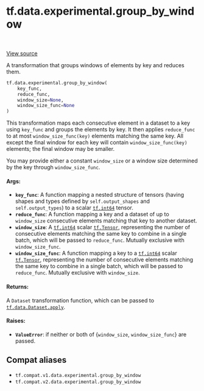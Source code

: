 <div itemscope itemtype="http://developers.google.com/ReferenceObject">
<meta itemprop="name" content="tf.data.experimental.group_by_window" />
<meta itemprop="path" content="Stable" />
</div>

# tf.data.experimental.group_by_window

<!-- Insert buttons and diff -->

<table class="tfo-notebook-buttons tfo-api" align="left">
</table>

<a target="_blank" href="/code/stable/tensorflow/python/data/experimental/ops/grouping.py">View source</a>



A transformation that groups windows of elements by key and reduces them.

``` python
tf.data.experimental.group_by_window(
    key_func,
    reduce_func,
    window_size=None,
    window_size_func=None
)
```



<!-- Placeholder for "Used in" -->

This transformation maps each consecutive element in a dataset to a key
using `key_func` and groups the elements by key. It then applies
`reduce_func` to at most `window_size_func(key)` elements matching the same
key. All except the final window for each key will contain
`window_size_func(key)` elements; the final window may be smaller.

You may provide either a constant `window_size` or a window size determined by
the key through `window_size_func`.

#### Args:


* <b>`key_func`</b>: A function mapping a nested structure of tensors
  (having shapes and types defined by `self.output_shapes` and
  `self.output_types`) to a scalar <a href="../../../tf.md#int64"><code>tf.int64</code></a> tensor.
* <b>`reduce_func`</b>: A function mapping a key and a dataset of up to `window_size`
  consecutive elements matching that key to another dataset.
* <b>`window_size`</b>: A <a href="../../../tf.md#int64"><code>tf.int64</code></a> scalar <a href="../../../tf/Tensor.md"><code>tf.Tensor</code></a>, representing the number of
  consecutive elements matching the same key to combine in a single
  batch, which will be passed to `reduce_func`. Mutually exclusive with
  `window_size_func`.
* <b>`window_size_func`</b>: A function mapping a key to a <a href="../../../tf.md#int64"><code>tf.int64</code></a> scalar
  <a href="../../../tf/Tensor.md"><code>tf.Tensor</code></a>, representing the number of consecutive elements matching
  the same key to combine in a single batch, which will be passed to
  `reduce_func`. Mutually exclusive with `window_size`.


#### Returns:

A `Dataset` transformation function, which can be passed to
<a href="../../../tf/data/Dataset.md#apply"><code>tf.data.Dataset.apply</code></a>.



#### Raises:


* <b>`ValueError`</b>: if neither or both of {`window_size`, `window_size_func`} are
  passed.

## Compat aliases

* `tf.compat.v1.data.experimental.group_by_window`
* `tf.compat.v2.data.experimental.group_by_window`

